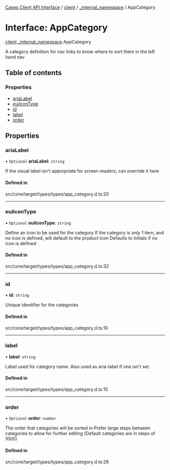[Cases Client API Interface](../README.md) / [client](../modules/client.md) / [\_internal\_namespace](../modules/client._internal_namespace.md) / AppCategory

# Interface: AppCategory

[client](../modules/client.md).[_internal_namespace](../modules/client._internal_namespace.md).AppCategory

A category definition for nav links to know where to sort them in the left hand nav

## Table of contents

### Properties

- [ariaLabel](client._internal_namespace.AppCategory.md#arialabel)
- [euiIconType](client._internal_namespace.AppCategory.md#euiicontype)
- [id](client._internal_namespace.AppCategory.md#id)
- [label](client._internal_namespace.AppCategory.md#label)
- [order](client._internal_namespace.AppCategory.md#order)

## Properties

### ariaLabel

• `Optional` **ariaLabel**: `string`

If the visual label isn't appropriate for screen readers,
can override it here

#### Defined in

src/core/target/types/types/app_category.d.ts:20

___

### euiIconType

• `Optional` **euiIconType**: `string`

Define an icon to be used for the category
If the category is only 1 item, and no icon is defined, will default to the product icon
Defaults to initials if no icon is defined

#### Defined in

src/core/target/types/types/app_category.d.ts:32

___

### id

• **id**: `string`

Unique identifier for the categories

#### Defined in

src/core/target/types/types/app_category.d.ts:10

___

### label

• **label**: `string`

Label used for category name.
Also used as aria-label if one isn't set.

#### Defined in

src/core/target/types/types/app_category.d.ts:15

___

### order

• `Optional` **order**: `number`

The order that categories will be sorted in
Prefer large steps between categories to allow for further editing
(Default categories are in steps of 1000)

#### Defined in

src/core/target/types/types/app_category.d.ts:26
